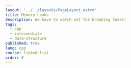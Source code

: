 ```yaml
---
layout: '../../layouts/PageLayout.astro'
title: Memory Leaks
description: We have to watch out for breaking leaks!
tags:
  - cpp
  - intermediate
  - data-structure
published: true
lang: cpp
course: linked-list
order: 8
---
```

